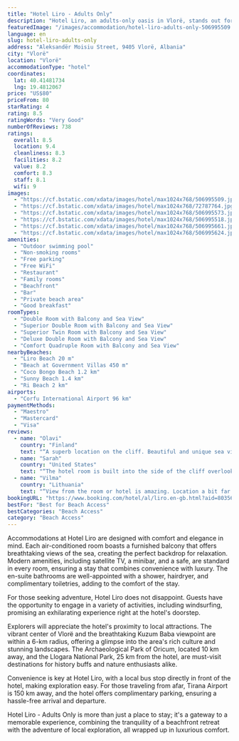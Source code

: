 ```yaml
---
title: "Hotel Liro - Adults Only"
description: "Hotel Liro, an adults-only oasis in Vlorë, stands out for its exclusive private beach area, complete with complimentary sun loungers and parasols, ensuring a serene and undisturbed seaside experience."
featuredImage: "/images/accommodation/hotel-liro-adults-only-506995509.jpg"
language: en
slug: hotel-liro-adults-only
address: "Aleksandër Moisiu Street, 9405 Vlorë, Albania"
city: "Vlorë"
location: "Vlorë"
accommodationType: "hotel"
coordinates:
  lat: 40.41481734
  lng: 19.4812067
price: "US$80"
priceFrom: 80
starRating: 4
rating: 8.5
ratingWords: "Very Good"
numberOfReviews: 738
ratings:
  overall: 8.5
  location: 9.4
  cleanliness: 8.3
  facilities: 8.2
  value: 8.2
  comfort: 8.3
  staff: 8.1
  wifi: 9
images:
  - "https://cf.bstatic.com/xdata/images/hotel/max1024x768/506995509.jpg?k=87b94b91b0ceca1b3373984337978725f59ec70781dd54335ae49c1f94d10cb0&o=&hp=1"
  - "https://cf.bstatic.com/xdata/images/hotel/max1024x768/72787764.jpg?k=e956cb517aca77b8d17fd51d33118c4d142cbc13dbf75dd31439fc0464160730&o=&hp=1"
  - "https://cf.bstatic.com/xdata/images/hotel/max1024x768/506995573.jpg?k=ea26e6173eea43d9f072b9bbff8d390eb49cff25dad8fd27993496e6801bd18c&o=&hp=1"
  - "https://cf.bstatic.com/xdata/images/hotel/max1024x768/506995518.jpg?k=2db992e93cda20eb611af0c65c6d59f388efc2150e468dfbfae8e8e3fbb3b665&o=&hp=1"
  - "https://cf.bstatic.com/xdata/images/hotel/max1024x768/506995661.jpg?k=d3755c0ed1215710923e75d5050056023d41ecd92820d69af21aa384123992dd&o=&hp=1"
  - "https://cf.bstatic.com/xdata/images/hotel/max1024x768/506995624.jpg?k=9dc90a517b7734c35a03645318f7e4c725303243afedac83f41037f6b92bd04f&o=&hp=1"
amenities:
  - "Outdoor swimming pool"
  - "Non-smoking rooms"
  - "Free parking"
  - "Free WiFi"
  - "Restaurant"
  - "Family rooms"
  - "Beachfront"
  - "Bar"
  - "Private beach area"
  - "Good breakfast"
roomTypes:
  - "Double Room with Balcony and Sea View"
  - "Superior Double Room with Balcony and Sea View"
  - "Superior Twin Room with Balcony and Sea View"
  - "Deluxe Double Room with Balcony and Sea View"
  - "Comfort Quadruple Room with Balcony and Sea View"
nearbyBeaches:
  - "Liro Beach 20 m"
  - "Beach at Government Villas 450 m"
  - "Coco Bongo Beach 1.2 km"
  - "Sunny Beach 1.4 km"
  - "Ri Beach 2 km"
airports:
  - "Corfu International Airport 96 km"
paymentMethods:
  - "Maestro"
  - "Mastercard"
  - "Visa"
reviews:
  - name: "Olavi"
    country: "Finland"
    text: "“A superb location on the cliff. Beautiful and unique sea view from the balcony and specially from the restaurant. Really unique place with friendly atmosphere and service. Rooms newly renovated and in good condition.”"
  - name: "Sarah"
    country: "United States"
    text: "“The hotel room is built into the side of the cliff overlooking the sea couldn’t get much better.”"
  - name: "Vilma"
    country: "Lithuania"
    text: "“View from the room or hotel is amazing. Location a bit far from Vlore city center, but you would not want to leave this hotel. Breakfast could be better.”"
bookingURL: "https://www.booking.com/hotel/al/liro.en-gb.html?aid=8035640"
bestFor: "Best for Beach Access"
bestCategories: "Beach Access"
category: "Beach Access"
---
```


Accommodations at Hotel Liro are designed with comfort and elegance in mind. Each air-conditioned room boasts a furnished balcony that offers breathtaking views of the sea, creating the perfect backdrop for relaxation. Modern amenities, including satellite TV, a minibar, and a safe, are standard in every room, ensuring a stay that combines convenience with luxury. The en-suite bathrooms are well-appointed with a shower, hairdryer, and complimentary toiletries, adding to the comfort of the stay.

For those seeking adventure, Hotel Liro does not disappoint. Guests have the opportunity to engage in a variety of activities, including windsurfing, promising an exhilarating experience right at the hotel's doorstep.

Explorers will appreciate the hotel's proximity to local attractions. The vibrant center of Vlorë and the breathtaking Kuzum Baba viewpoint are within a 6-km radius, offering a glimpse into the area's rich culture and stunning landscapes. The Archaeological Park of Oricum, located 10 km away, and the Llogara National Park, 25 km from the hotel, are must-visit destinations for history buffs and nature enthusiasts alike.

Convenience is key at Hotel Liro, with a local bus stop directly in front of the hotel, making exploration easy. For those traveling from afar, Tirana Airport is 150 km away, and the hotel offers complimentary parking, ensuring a hassle-free arrival and departure.

Hotel Liro - Adults Only is more than just a place to stay; it's a gateway to a memorable experience, combining the tranquility of a beachfront retreat with the adventure of local exploration, all wrapped up in luxurious comfort.